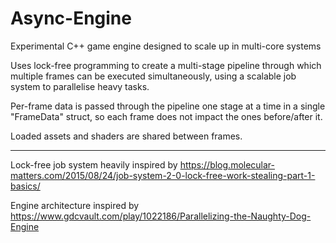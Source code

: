 # Async-Engine
Experimental C++ game engine designed to scale up in multi-core systems

Uses lock-free programming to create a multi-stage pipeline through which multiple frames can be executed simultaneously, using a scalable job system to parallelise heavy tasks.

Per-frame data is passed through the pipeline one stage at a time in a single "FrameData" struct, so each frame does not impact the ones before/after it.

Loaded assets and shaders are shared between frames.

---

Lock-free job system heavily inspired by https://blog.molecular-matters.com/2015/08/24/job-system-2-0-lock-free-work-stealing-part-1-basics/

Engine architecture inspired by https://www.gdcvault.com/play/1022186/Parallelizing-the-Naughty-Dog-Engine
